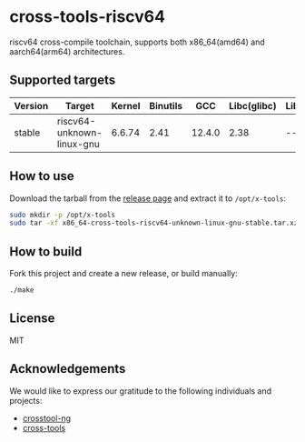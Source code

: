 # cross-tools-riscv64

riscv64 cross-compile toolchain, supports both x86_64(amd64) and aarch64(arm64) architectures.

## Supported targets

| Version | Target                    | Kernel | Binutils | GCC    | Libc(glibc) | Libc(musl) |
| ------- | ------------------------- | ------ | -------- | ------ | ----------- | ---------- |
| stable  | riscv64-unknown-linux-gnu | 6.6.74 | 2.41     | 12.4.0 | 2.38        | ---        |


## How to use

Download the tarball from the [release page](https://github.com/czhehua/cross-tool-riscv64/releases) and extract it to `/opt/x-tools`:

```sh
sudo mkdir -p /opt/x-tools
sudo tar -xf x86_64-cross-tools-riscv64-unknown-linux-gnu-stable.tar.xz -C /opt/x-tools
```

## How to build

Fork this project and create a new release, or build manually:

```sh
./make
```

## License

MIT

## Acknowledgements

We would like to express our gratitude to the following individuals and projects:

- [crosstool-ng](https://github.com/crosstool-ng/crosstool-ng)
- [cross-tools](https://github.com/loong64/cross-tools)